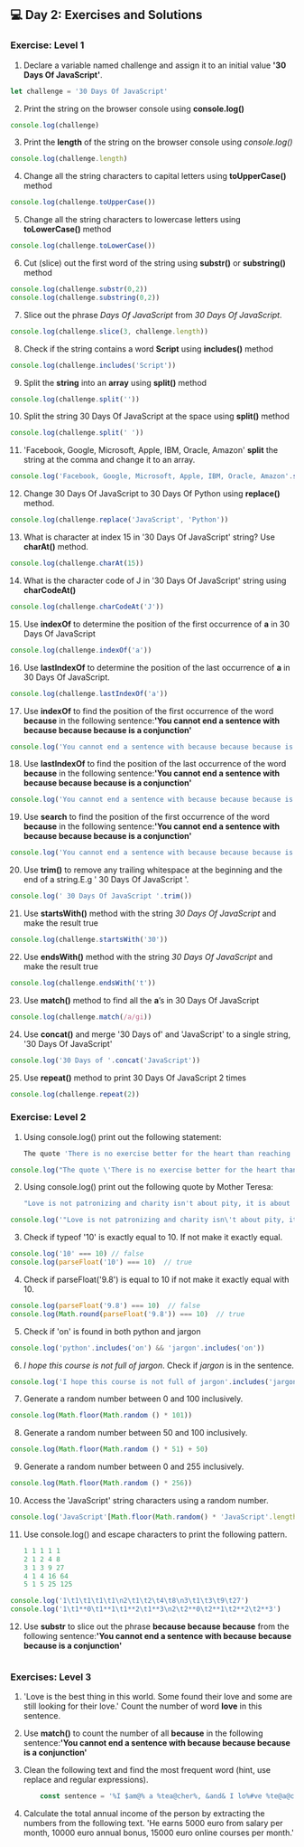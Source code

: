 ## 💻 Day 2: Exercises and Solutions

### Exercise: Level 1

1. Declare a variable named challenge and assign it to an initial value **'30 Days Of JavaScript'**.
```js
let challenge = '30 Days Of JavaScript'
```
2. Print the string on the browser console using __console.log()__
```js
console.log(challenge)
```
3. Print the __length__ of the string on the browser console using _console.log()_
```js
console.log(challenge.length)
```
4. Change all the string characters to capital letters using __toUpperCase()__ method
```js
console.log(challenge.toUpperCase())
```
5. Change all the string characters to lowercase letters using __toLowerCase()__ method
```js
console.log(challenge.toLowerCase())
```
6. Cut (slice) out the first word of the string using __substr()__ or __substring()__ method
```js
console.log(challenge.substr(0,2))
console.log(challenge.substring(0,2))
```
7. Slice out the phrase *Days Of JavaScript* from *30 Days Of JavaScript*.
```js
console.log(challenge.slice(3, challenge.length))
```
8. Check if the string contains a word __Script__ using __includes()__ method
```js
console.log(challenge.includes('Script'))
```
9. Split the __string__ into an __array__ using __split()__ method
```js
console.log(challenge.split(''))
```
10. Split the string 30 Days Of JavaScript at the space using __split()__ method
```js
console.log(challenge.split(' '))
```
11. 'Facebook, Google, Microsoft, Apple, IBM, Oracle, Amazon' __split__ the string at the comma and change it to an array.
```js
console.log('Facebook, Google, Microsoft, Apple, IBM, Oracle, Amazon'.split(','))
```
12. Change 30 Days Of JavaScript to 30 Days Of Python using __replace()__ method.
```js
console.log(challenge.replace('JavaScript', 'Python'))
```
13. What is character at index 15 in '30 Days Of JavaScript' string? Use __charAt()__ method.
```js
console.log(challenge.charAt(15))
```
14. What is the character code of J in '30 Days Of JavaScript' string using __charCodeAt()__
```js
console.log(challenge.charCodeAt('J'))
```
15. Use __indexOf__ to determine the position of the first occurrence of __a__ in 30 
Days Of JavaScript
```js
console.log(challenge.indexOf('a'))
```
16. Use __lastIndexOf__ to determine the position of the last occurrence of __a__ in 30 Days Of JavaScript.
```js
console.log(challenge.lastIndexOf('a'))
```
17. Use __indexOf__ to find the position of the first occurrence of the word __because__ in the following sentence:__'You cannot end a sentence with because because because is a conjunction'__
```js
console.log('You cannot end a sentence with because because because is a conjunction'.indexOf('because'))
```
18. Use __lastIndexOf__ to find the position of the last occurrence of the word __because__ in the following sentence:__'You cannot end a sentence with because because because is a conjunction'__
```js
console.log('You cannot end a sentence with because because because is a conjunction'.lastIndexOf('because'))
```
19. Use __search__ to find the position of the first occurrence of the word __because__ in the following sentence:__'You cannot end a sentence with because because because is a conjunction'__
```js
console.log('You cannot end a sentence with because because because is a conjunction'.search('because'))
```
20. Use __trim()__ to remove any trailing whitespace at the beginning and the end of a string.E.g ' 30 Days Of JavaScript '.
```js
console.log(' 30 Days Of JavaScript '.trim())
```
21. Use __startsWith()__ method with the string *30 Days Of JavaScript* and make the result true
```js
console.log(challenge.startsWith('30'))
```
22. Use __endsWith()__ method with the string *30 Days Of JavaScript* and make the result true
```js
console.log(challenge.endsWith('t'))
```
23. Use __match()__ method to find all the __a__’s in 30 Days Of JavaScript
```js
console.log(challenge.match(/a/gi))
```
24. Use __concat()__ and merge '30 Days of' and 'JavaScript' to a single string, '30 Days Of JavaScript'
```js
console.log('30 Days of '.concat('JavaScript'))
```
25. Use __repeat()__ method to print 30 Days Of JavaScript 2 times
```js
console.log(challenge.repeat(2))
```

### Exercise: Level 2

1. Using console.log() print out the following statement:
    ```sh
    The quote 'There is no exercise better for the heart than reaching down and lifting people up.' by John Holmes teaches us to help one another.
    ```
```js
console.log("The quote \'There is no exercise better for the heart than reaching down and lifting people up.\' by John Holmes teaches us to help one another.")
```
2. Using console.log() print out the following quote by Mother Teresa:
    ```sh
    "Love is not patronizing and charity isn't about pity, it is about love. Charity and love are the same -- with charity you give love, so don't just give money but reach out your hand instead."
    ```
```js
console.log('"Love is not patronizing and charity isn\'t about pity, it is about love. Charity and love are the same -- with charity you give love, so don\'t just give money but reach out your hand instead."')
```
3. Check if typeof '10' is exactly equal to 10. If not make it exactly equal.
```js
console.log('10' === 10) // false
console.log(parseFloat('10') === 10)  // true
```
4. Check if parseFloat('9.8') is equal to 10 if not make it exactly equal with 10.
```js
console.log(parseFloat('9.8') === 10)  // false
console.log(Math.round(parseFloat('9.8')) === 10)  // true
```
5. Check if 'on' is found in both python and jargon
```js
console.log('python'.includes('on') && 'jargon'.includes('on'))
```
6. _I hope this course is not full of jargon_. Check if _jargon_ is in the sentence.
```js
console.log('I hope this course is not full of jargon'.includes('jargon'))
```
7. Generate a random number between 0 and 100 inclusively.
```js
console.log(Math.floor(Math.random () * 101))
```
8. Generate a random number between 50 and 100 inclusively.
```js
console.log(Math.floor(Math.random () * 51) + 50)
```
9. Generate a random number between 0 and 255 inclusively.
```js
console.log(Math.floor(Math.random () * 256))
```
10. Access the 'JavaScript' string characters using a random number.
```js
console.log('JavaScript'[Math.floor(Math.random() * 'JavaScript'.length)])
```
11. Use console.log() and escape characters to print the following pattern.
    ```js
    1 1 1 1 1
    2 1 2 4 8
    3 1 3 9 27
    4 1 4 16 64
    5 1 5 25 125
    ```
```js
console.log('1\t1\t1\t1\t1\n2\t1\t2\t4\t8\n3\t1\t3\t9\t27')
console.log('1\t1**0\t1**1\t1**2\t1**3\n2\t2**0\t2**1\t2**2\t2**3')
```
12.  Use __substr__ to slice out the phrase __because because because__ from the following sentence:__'You cannot end a sentence with because because because is a conjunction'__
```

```

### Exercises: Level 3

1. 'Love is the best thing in this world. Some found their love and some are still looking for their love.' Count the number of word __love__ in this sentence.
2. Use __match()__ to count the number of all __because__ in the following sentence:__'You cannot end a sentence with because because because is a conjunction'__
3. Clean the following text and find the most frequent word (hint, use replace and regular expressions).

    ```js
        const sentence = '%I $am@% a %tea@cher%, &and& I lo%#ve %te@a@ching%;. The@re $is no@th@ing; &as& mo@re rewarding as educa@ting &and& @emp%o@weri@ng peo@ple. ;I found tea@ching m%o@re interesting tha@n any ot#her %jo@bs. %Do@es thi%s mo@tiv#ate yo@u to be a tea@cher!? %Th#is 30#Days&OfJavaScript &is al@so $the $resu@lt of &love& of tea&ching'
    ```

4. Calculate the total annual income of the person by extracting the numbers from the following text. 'He earns 5000 euro from salary per month, 10000 euro annual bonus, 15000 euro online courses per month.'